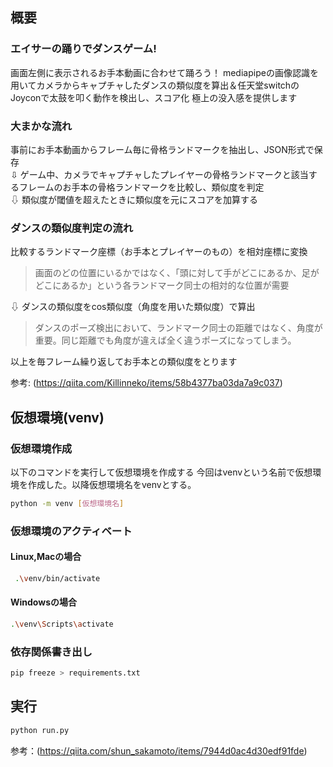 ## 概要
### エイサーの踊りでダンスゲーム!
画面左側に表示されるお手本動画に合わせて踊ろう！
mediapipeの画像認識を用いてカメラからキャプチャしたダンスの類似度を算出＆任天堂switchのJoyconで太鼓を叩く動作を検出し、スコア化
極上の没入感を提供します
### 大まかな流れ
事前にお手本動画からフレーム毎に骨格ランドマークを抽出し、JSON形式で保存  
⇩
ゲーム中、カメラでキャプチャしたプレイヤーの骨格ランドマークと該当するフレームのお手本の骨格ランドマークを比較し、類似度を判定  
⇩
類似度が閾値を超えたときに類似度を元にスコアを加算する
### ダンスの類似度判定の流れ
比較するランドマーク座標（お手本とプレイヤーのもの）を相対座標に変換
>画面のどの位置にいるかではなく、「頭に対して手がどこにあるか、足がどこにあるか」という各ランドマーク同士の相対的な位置が需要 

⇩
ダンスの類似度をcos類似度（角度を用いた類似度）で算出
> ダンスのポーズ検出において、ランドマーク同士の距離ではなく、角度が重要。同じ距離でも角度が違えば全く違うポーズになってしまう。

以上を毎フレーム繰り返してお手本との類似度をとります

参考:
(https://qiita.com/Killinneko/items/58b4377ba03da7a9c037)
## 仮想環境(venv)
### 仮想環境作成
以下のコマンドを実行して仮想環境を作成する
今回はvenvという名前で仮想環境を作成した。以降仮想環境名をvenvとする。
```bash
python -m venv [仮想環境名]
```
### 仮想環境のアクティベート
#### Linux,Macの場合
```bash
 .\venv/bin/activate
```
#### Windowsの場合
```bash
.\venv\Scripts\activate
```

### 依存関係書き出し
```bash
pip freeze > requirements.txt
```

## 実行
```bash
python run.py
```

参考：(https://qiita.com/shun_sakamoto/items/7944d0ac4d30edf91fde)
